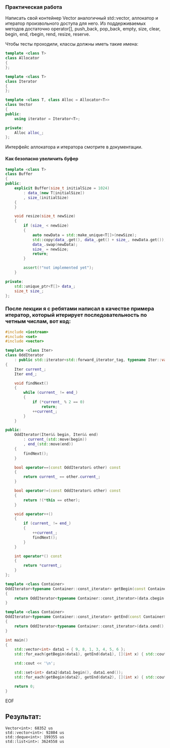 
### Практическая работа

Написать свой контейнер Vector аналогичный std::vector, аллокатор и итератор произвольного доступа для него. Из поддерживаемых методов достаточно operator[], push_back, pop_back, empty, size, clear, begin, end, rbegin, rend, resize, reserve.

Чтобы тесты проходили, классы должны иметь такие имена:

```c++
template <class T>
class Allocator
{
};

template <class T>
class Iterator
{
};

template <class T, class Alloc = Allocator<T>>
class Vector
{
public:
    using iterator = Iterator<T>;

private:
    Alloc alloc_;
};
```

Интерфейс аллокатора и итератора смотрите в документации.

#### Как безопасно увеличить буфер

```c++
template <class T>
class Buffer
{
public:
    explicit Buffer(size_t initialSize = 1024)
        : data_(new T[initialSize])
        , size_(initialSize)
    {
    }

    void resize(size_t newSize)
    {
        if (size_ < newSize)
        {
            auto newData = std::make_unique<T[]>(newSize);
            std::copy(data_.get(), data_.get() + size_, newData.get());
            data_.swap(newData);
            size_ = newSize;
            return;
        }

        assert(!"not implemented yet");
    }

private:
    std::unique_ptr<T[]> data_;
    size_t size_;
};
```

### После лекции я с ребятами написал в качестве примера итератор, который итерирует последовательность по четным числам, вот код:

```c++
#include <iostream>
#include <set>
#include <vector>

template <class Iter>
class OddIterator
    : public std::iterator<std::forward_iterator_tag, typename Iter::value_type>
{
    Iter current_;
    Iter end_;

    void findNext()
    {
        while (current_ != end_)
        {
            if (*current_ % 2 == 0)
                return;
            ++current_;
        }
    }

public:
    OddIterator(Iter&& begin, Iter&& end)
        : current_(std::move(begin))
        , end_(std::move(end))
    {
        findNext();
    }

    bool operator==(const OddIterator& other) const
    {
        return current_ == other.current_;
    }

    bool operator!=(const OddIterator& other) const
    {
        return !(*this == other);
    }

    void operator++()
    {
        if (current_ != end_)
        {
            ++current_;
            findNext();
        }
    }

    int operator*() const
    {
        return *current_;
    }
};

template <class Container>
OddIterator<typename Container::const_iterator> getBegin(const Container& data)
{
    return OddIterator<typename Container::const_iterator>(data.cbegin(), data.cend());
}

template <class Container>
OddIterator<typename Container::const_iterator> getEnd(const Container& data)
{
    return OddIterator<typename Container::const_iterator>(data.cend(), data.cend());
}

int main()
{
    std::vector<int> data1 = { 9, 8, 1, 3, 4, 5, 6 };
    std::for_each(getBegin(data1), getEnd(data1), [](int x) { std::cout << x << '\n'; });

    std::cout << '\n';

    std::set<int> data2(data1.begin(), data1.end());
    std::for_each(getBegin(data2), getEnd(data2), [](int x) { std::cout << x << '\n'; });

    return 0;
}
```

EOF

## Результат:

```
Vector<int>: 68352 us
std::vector<int>: 92804 us
std::deque<int>: 199355 us
std::list<int>: 3624558 us
```
